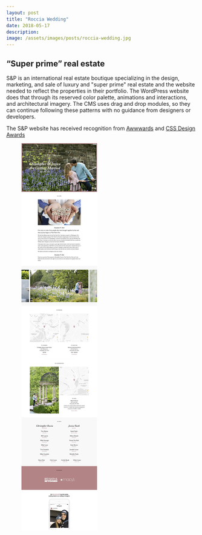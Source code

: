 ```yaml
---
layout: post
title: "Roccia Wedding"
date: 2018-05-17
description: 
image: /assets/images/posts/roccia-wedding.jpg
---
```

<h2>
  <span data-aos="slice-up" data-aos-duration="400">“Super prime” real estate</span>
</h2>
<p data-aos="fade-in" data-aos-duration="400" data-aos-delay="100">S&P is an international real estate boutique specializing in the design, marketing, and sale of luxury and "super prime" real estate and the website needed to reflect the properties in their portfolio. The WordPress website does that through its reserved color palette, animations and interactions, and architectural imagery. The CMS uses drag and drop modules, so they can continue following these patterns with no guidance from designers or developers.</p>
<p data-aos="fade-in" data-aos-duration="400" data-aos-delay="100">The S&P website has received recognition from <a href="https://www.awwwards.com/sites/s-p-real-estate-1" target="_blank">Awwwards</a> and <a href="https://www.cssdesignawards.com/sites/s-p-real-estate/31111/" target="_blank">CSS Design Awards</a></p>

<div class="browser">
  <span class="browser__dots"></span>
  <figure class="browser__img">
    <img src="/assets/images/posts/roccia-wedding-1.jpg" alt=""/>
  </figure>
</div>
